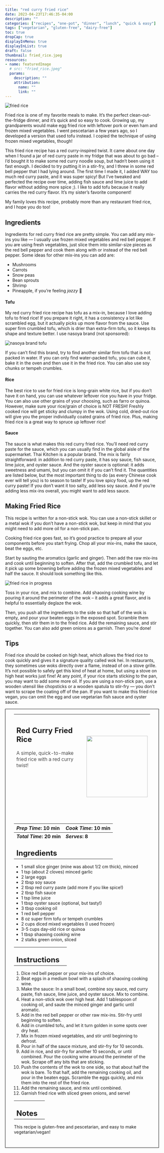 ```yaml
---
title: "red curry fried rice"
date: 2023-04-23T17:46:35-04:00
description: ""
categories: ["recipes", "one-pot", "dinner", "lunch", "quick & easy"]
tags: ["vegetarian", "gluten-free", "dairy-free"]
toc: true
dropCap: true
displayInMenu: true
displayInList: true
draft: false
thumbnail: fried_rice.jpeg
resources:
- name: featuredImage
  # src: "fried_rice.jpeg"
  params:
    description: ""
    attribution:
      name: ""
      link: ""
---
```


![fried rice](../../fried_rice.jpeg)

Fried rice is one of my favorite meals to make. It’s the perfect clean-out-the-fridge dinner, and it’s quick and so easy to cook. Growing up, my grandparents would make egg fried rice with leftover pork or even ham and frozen mixed vegetables. I went pescetarian a few years ago, so I developed a version that used tofu instead. I copied the technique of using frozen mixed vegetables, though!

This fried rice recipe has a red curry-inspired twist. It came about one day when I found a jar of red curry paste in my fridge that was about to go bad – I’d bought it to make some red curry noodle soup, but hadn’t been using it fast enough. I decided to try putting it in a stir-fry, and I threw in some red bell pepper that I had lying around. The first time I made it, I added WAY too much red curry paste, and it was super spicy! But I’ve tweaked and perfected the recipe over time, adding fish sauce and lime juice to add flavor without adding more spice ;). I like to add tofu because it really carries the red curry flavor. It’s my sister’s favorite component!

My family loves this recipe, probably more than any restaurant fried rice, and I hope you do too!

## Ingredients
Ingredients for red curry fried rice are pretty simple. You can add any mix-ins you like — I usually use frozen mixed vegetables and red bell pepper. If you are using fresh vegetables, just slice them into similar-size pieces as the red bell pepper and cook them along with or instead of the red bell pepper. Some ideas for other mix-ins you can add are:

- Mushrooms
- Carrots
- Snow peas
- Bean sprouts
- Shrimp
- Pineapple, if you’re feeling *jazzy* 🙂

#### Tofu
My red curry fried rice recipe has tofu as a mix-in, because I love adding tofu to fried rice! If you prepare it right, it has a consistency a lot like scrambled egg, but it actually picks up more flavor from the sauce. Use super firm crumbled tofu, which is drier than extra-firm tofu, so it keeps its shape and texture better. I use nasoya brand (not sponsored):

![nasoya brand tofu](../../tofu_nasoya.jpeg)

If you can’t find this brand, try to find another similar firm tofu that is not packed in water. If you can only find water-packed tofu, you can cube it, bake it in the oven and then use it in the fried rice. You can also use soy chunks or tempeh crumbles.

#### Rice
The best rice to use for fried rice is long-grain white rice, but if you don’t have it on hand, you can use whatever leftover rice you have in your fridge. You can also use other grains of your choosing, such as farro or quinoa. However, make sure your rice/grain of choice is NOT FRESH! Freshly cooked rice will get sticky and clumpy in the wok. Using cold, dried-out rice will give you the proper individually coated grains of fried rice. Plus, making fried rice is a great way to spruce up leftover rice!

#### Sauce
The sauce is what makes this red curry fried rice. You’ll need red curry paste for the sauce, which you can usually find in the global aisle of the supermarket. Thai Kitchen is a popular brand. The mix is fairly straightforward: in addition to red curry paste, it has soy sauce, fish sauce, lime juice, and oyster sauce. And the oyster sauce is optional: it adds sweetness and umami, but you can omit it if you can’t find it. The quantities are listed below, but the most important thing to do (as every Chinese cook ever will tell you) is to season to taste! If you love spicy food, up the red curry paste! If you don’t want it too salty, add less soy sauce. And if you’re adding less mix-ins overall, you might want to add less sauce.

## Making Fried Rice
This recipe is written for a non-stick wok. You can use a non-stick skillet or a metal wok if you don’t have a non-stick wok, but keep in mind that you might need to add more oil for a non-stick pan.

Cooking fried rice goes fast, so it’s good practice to prepare all your components before you start frying. Chop all your mix-ins, make the sauce, beat the eggs, etc.

Start by sauting the aromatics (garlic and ginger). Then add the raw mix-ins and cook until beginning to soften. After that, add the crumbled tofu, and let it pick up some browning before adding the frozen mixed vegetables and half the sauce. It should look something like this.

![fried rice in progress](../../fried_rice_in_progress.jpeg)

Toss in your rice, and mix to combine. Add shaoxing cooking wine by pouring it around the perimeter of the wok – it adds a great flavor, and is helpful to essentially deglaze the wok.

Then, you push all the ingredients to the side so that half of the wok is empty, and pour your beaten eggs in the exposed spot. Scramble them quickly, then stir them in to the fried rice. Add the remaining sauce, and stir together. You can also add green onions as a garnish. Then you’re done!

## Tips
Fried rice should be cooked on high heat, which allows the fried rice to cook quickly and gives it a signature quality called wok hei. In restaurants, they sometimes use woks directly over a flame, instead of on a stove grille. It’s not possible to safely get this kind of heat at home, but using a stove on high heat works just fine!
At any point, if your rice starts sticking to the pan, you may want to add some more oil.
If you are using a non-stick pan, use a wooden utensil like chopsticks or a wooden spatula to stir-fry — you don’t want to scrape the coating off of the pan.
If you want to make this fried rice vegan, you can omit the egg and use vegetarian fish sauce and oyster sauce.

<div style = "border-style: solid; border-width: 1px; border-color: black; padding: 2em; padding-top:0em;"> 

| <div style = "margin-bottom:10em;"><h2>Red Curry Fried Rice</h2><p style = "font-weight: 300;">A simple, quick-to-make fried rice with a red curry twist!</p></div> | <img src="../../fried_rice.jpeg"  width="200em" height="200em"> |
| :--- | :----: |

| _Prep Time_: 10 min  | _Cook Time_: 10 min  |
| :--- | :--- |
| **_Total Time_: 20 min** | **_Serves_: 8**  |
| <div><h2 style = "margin-top:1em; margin-bottom:0;" >Ingredients</h2></div>|   |
- 1 small slice ginger (mine was about 1/2 cm thick), minced
- 1 tsp (about 2 cloves) minced garlic
- 2 large eggs
- 2 tbsp soy sauce
- 2 tbsp red curry paste (add more if you like spice!)
- 2 tbsp fish sauce
- 1 tsp lime juice
- 1 tbsp oyster sauce (optional, but tasty!)
- 3 tbsp cooking oil
- 1 red bell pepper
- 8 oz super firm tofu or tempeh crumbles
- 2 cups diced mixed vegetables (I used frozen)
- 3-5 cups day-old rice or quinoa
- 1 tbsp shaoxing cooking wine
- 2 stalks green onion, sliced

|   |    |
| :--- | :--- |
| <div><h2 style = "margin-top:1em; margin-bottom:0;" >Instructions</h2></div>|   |

1. Dice red bell pepper or your mix-ins of choice.
2. Beat eggs in a medium bowl with a splash of shaoxing cooking wine.
3. Make the sauce: In a small bowl, combine soy sauce, red curry paste, fish sauce, lime juice, and oyster sauce. Mix to combine.
4. Heat a non-stick wok over high heat. Add 1 tablespoon of cooking oil, and saute the minced ginger and garlic until aromatic.
5. Add in the red bell pepper or other raw mix-ins. Stir-fry until beginning to soften.
6. Add in crumbled tofu, and let it turn golden in some spots over dry heat.
7. Mix in frozen mixed vegetables, and stir until beginning to defrost.
8. Pour in half of the sauce mixture, and stir-fry for 10 seconds.
9. Add in rice, and stir-fry for another 10 seconds, or until combined. Pour the cooking wine around the perimeter of the wok. Scrape off any bits that are sticking.
10. Push the contents of the wok to one side, so that about half the wok is bare. To that half, add the remaining cooking oil, and pour in the beaten eggs. Scramble the eggs quickly, and mix them into the rest of the fried rice.
11. Add the remaining sauce, and mix until combined.
12. Garnish fried rice with sliced green onions, and serve!

|   |    |
| :--- | :--- |
| <div><h2 style = "margin-top:1em; margin-bottom:0;" >Notes</h2></div>|   |

This recipe is gluten-free and pescetarian, and easy to make vegetarian/vegan!

</div>